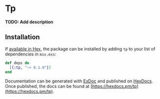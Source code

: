 # Tp

**TODO: Add description**

## Installation

If [available in Hex](https://hex.pm/docs/publish), the package can be installed
by adding `tp` to your list of dependencies in `mix.exs`:

```elixir
def deps do
  [{:tp, "~> 0.1.0"}]
end
```

Documentation can be generated with [ExDoc](https://github.com/elixir-lang/ex_doc)
and published on [HexDocs](https://hexdocs.pm). Once published, the docs can
be found at [https://hexdocs.pm/tp](https://hexdocs.pm/tp).


